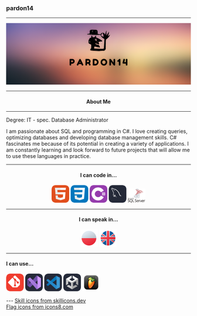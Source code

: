 ### pardon14
---

<center>
  <img title="banner" src="./images/banner.jpg"/>
</center>

<center>

---
#### About Me
---

</center>

Degree: IT - spec. Database Administrator

I am passionate about SQL and programming in C#. I love creating queries, optimizing databases and developing database management skills. C# fascinates me because of its potential in creating a variety of applications. I am constantly learning and look forward to future projects that will allow me to use these languages in practice.

---

<center>

#### I can code in...

<p float="left">
  <img title="HTML" src="./images/icons/html.png" width="48"/>
  <img title="CSSL" src="./images/icons/css.png" width="48"/>
  <img title="C#" src="./images/icons/cs.png" width="48"/>
  <img title="MySQL" src="./images/icons/mysql.png" width="48"/>
  <img title="Microsoft Server SQL" src="./images/icons/mssql.png" width="48"/>
</p>

---
#### I can speak in...

<p float="left">
  <img title="PL" src="./images/icons/pl.png" width="48"/>
  <img title="UK" src="./images/icons/uk.png" width="48"/>
</p>

</center>

---
#### I can use...

<p float="left">
  <img title="GIT" src="./images/icons/git.png" width="48"/>
  <img title="Visual Studio" src="./images/icons/visualstudio.png" width="48"/>
  <img title="Visual Studio Code" src="./images/icons/vscode.png" width="48"/>
  <img title="Unity" src="./images/icons/unity.png" width="48"/>
  <img title="FL Studio" src="./images/icons/flstudio.png" width="48"/>
</p>
---
<a href="https://skillicons.dev" title="skills">Skill icons from skillicons.dev</a> <br>
<a href="https://icons8.com/icon/set/flags/fluency" title="flags">Flag icons from icons8.com</a>
